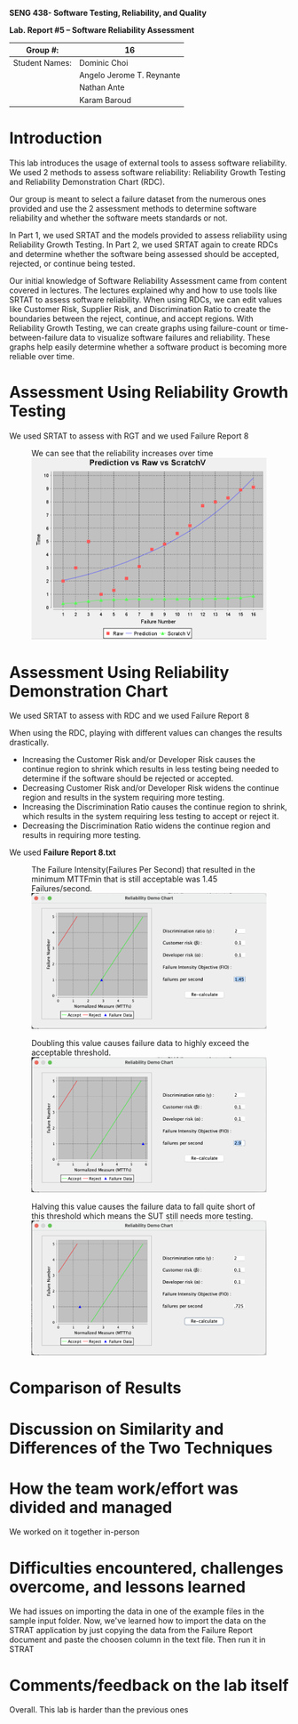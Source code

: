 **SENG 438- Software Testing, Reliability, and Quality**

**Lab. Report \#5 – Software Reliability Assessment**

| Group \#:      | 16                        |
| -------------- | ------------------------- |
| Student Names: | Dominic Choi              |
|                | Angelo Jerome T. Reynante |
|                | Nathan Ante               |
|                | Karam Baroud              |

# Introduction
This lab introduces the usage of external tools to assess software reliability. We used 2 methods to assess software reliability: Reliability Growth Testing and Reliability Demonstration Chart (RDC).

Our group is meant to select a failure dataset from the numerous ones provided and use the 2 assessment methods to determine software reliability and whether the software meets standards or not. 

In Part 1, we used SRTAT and the models provided to assess reliability using Reliability Growth Testing.
In Part 2, we used SRTAT again to create RDCs and determine whether the software being assessed should be accepted, rejected, or continue being tested.

Our initial knowledge of Software Reliability Assessment came from content covered in lectures. The lectures explained why and how to use tools like SRTAT to assess software reliability. When using RDCs, we can edit values like Customer Risk, Supplier Risk, and Discrimination Ratio to create the boundaries between the reject, continue, and accept regions. With Reliability Growth Testing, we can create graphs using failure-count or time-between-failure data to visualize software failures and reliability. These graphs help easily determine whether a software product is becoming more reliable over time.

# Assessment Using Reliability Growth Testing 
We used SRTAT to assess with RGT and we used Failure Report 8<br/>

<figure>
<figcaption>We can see that the reliability increases over time</figcaption>
<img src="./images/RGT_default.png" title="test">
</figure>


# Assessment Using Reliability Demonstration Chart 
We used SRTAT to assess with RDC and we used Failure Report 8<br/>

When using the RDC, playing with different values can changes the results drastically. 
- Increasing the Customer Risk and/or Developer Risk causes the continue region to shrink which results in less testing being needed to determine if the software should be rejected or accepted. 
- Decreasing Customer Risk and/or Developer Risk widens the continue region and results in the system requiring more testing.
- Increasing the Discrimination Ratio causes the continue region to shrink, which results in the system requiring less testing to accept or reject it.
- Decreasing the Discrimination Ratio widens the continue region and results in requiring more testing.

<!-- - here is the time between failures dataset used for RDC assessment -->

We used **Failure Report 8.txt**

<figure>
<figcaption>The Failure Intensity(Failures Per Second) that resulted in the minimum MTTFmin that is still acceptable was 1.45 Failures/second.</figcaption>
<img src="./images/RDC_minimum_intensity.png" title="test">
</figure>

<figure>
<figcaption>Doubling this value causes failure data to highly exceed the acceptable threshold.</figcaption>
<img src="./images/RDC_double_intensity.png">
</figure>

<figure>
<figcaption>
Halving this value causes the failure data to fall quite short of this threshold which means the SUT still needs more testing.
</figcaption>
<img src="./images/RDC_half_intensity.png">
</figure>


# Comparison of Results



# Discussion on Similarity and Differences of the Two Techniques


# How the team work/effort was divided and managed
We worked on it together in-person

# Difficulties encountered, challenges overcome, and lessons learned
We had issues on importing the data in one of the example files in the sample input folder. Now, we've learned how to import the data on the STRAT application by just copying the data from the Failure Report document and paste the choosen column in the text file. Then run it in STRAT

# Comments/feedback on the lab itself
Overall. This lab is harder than the previous ones
